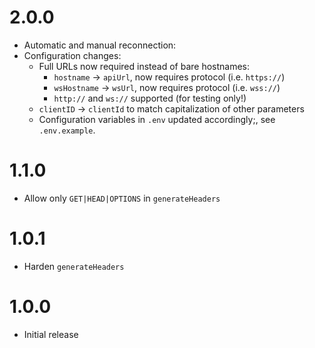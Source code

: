 # 2.0.0

* Automatic and manual reconnection:
* Configuration changes:
  * Full URLs now required instead of bare hostnames:
    * `hostname` -> `apiUrl`, now requires protocol (i.e. `https://`)
    * `wsHostname` -> `wsUrl`, now requires protocol (i.e. `wss://`)
    * `http://` and `ws://` supported (for testing only!)
  * `clientID` -> `clientId` to match capitalization of other parameters
  * Configuration variables in `.env` updated accordingly;, see `.env.example`.

# 1.1.0

* Allow only `GET|HEAD|OPTIONS` in `generateHeaders`

# 1.0.1

* Harden `generateHeaders`

# 1.0.0

* Initial release
